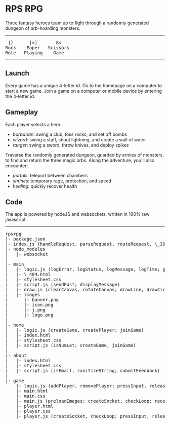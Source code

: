 # RPS RPG

Three fantasy heroes team up to fight through a randomly generated dungeon of orb-hoarding monsters.

---
<pre>
 {}      [=]       8<
Rock    Paper   Scissors
Role   Playing    Game
</pre>
---

## Launch
Every game has a unique 4-letter id. Go to the homepage on a computer to start a new game.
Join a game on a computer or mobile device by entering the 4-letter id.

## Gameplay
Each player selects a hero:
* *barbarian*: swing a club, toss rocks, and set off bombs
* *wizard*: swing a staff, shoot lightning, and create a wall of water
* *ranger*: swing a sword, throw knives, and deploy spikes

Traverse the randomly generated dungeon, guarded by armies of monsters, to find and return the three magic orbs.
Along the adventure, you'll also encounter:
* *portals*: teleport between chambers
* *shrines*: temporary rage, protection, and speed
* *healing*: quickly recover health

## Code
The app is powered by nodeJS and websockets, written in 100% raw javascript. 

---
<pre>
rpsrpg
|- package.json
|- index.js (handleRequest, parseRequest, routeRequest, \_302, \_403, \_404; handleSocket, parseSocket, routeSocket, updateSocket, \_400)
|- node_modules
|   |- websocket
|
|- main
|   |- logic.js (logError, logStatus, logMessage, logTime; getEnvironment, getAsset, getSchema; isNumLet, isBot; renderHTML, sanitizeString, duplicateObject, duplicateArray, overwriteObject, getDistance; generateRandom, rangeRandom, rollRandom, chooseRandom, sortRandom; determineSession)
|   |- \_404.html
|   |- stylesheet.css
|   |- script.js (sendPost; displayMessage)
|   |- draw.js (clearCanvas, rotateCanvas; drawLine, drawCircle, drawTriangle, drawRectangle, drawShape; drawText, drawGradient)
|   |- images
|      |- banner.png
|      |- icon.png
|      |- j.png
|      |- logo.png
|
|- home
|   |- logic.js (createGame, createPlayer; joinGame)
|   |- index.html
|   |- stylesheet.css
|   |- script.js (isNumLet; createGame, joinGame)
|
|- about
|   |- index.html
|   |- stylesheet.css
|   |- script.js (isEmail, sanitizeString; submitFeedback)
|
|- game
    |- logic.js (addPlayer, removePlayer; pressInput, releaseInput; triggerMove, untriggerMove, triggerAction, untriggerAction, triggerPause; createMap, createChamber, createCells, createWalls, createDoors, createNeighborConnections, createConnectionPaths; createTemple, createPortal, createShrine; createItem, createOrb, createRangeAttack, createAreaAttack; createCreature, createMonsters, createHero; getNextCoords, getCells, getCollisionSide; resolveEdges, resolveEdge, resolveWalls, resolveWall, resolveCollisions, resolveCollision, resolveAttackCollision, resolveStop, resolveDamage; updateTime, updateNextChamber, updateChamber, updateHero, updateCreature, updateItem, updateImage)
    |- main.html
    |- main.css
    |- main.js (preloadImages; createSocket, checkLoop; receivePost; drawPaused, drawChamber, drawOverlay, drawMinimap, drawWalls, drawHero, drawCreature, drawItem)
    |- player.html
    |- player.css
    |- player.js (createSocket, checkLoop; pressInput, releaseInput; receivePost; displayInfo, displayHealthBar, displayButtons)
</pre>
